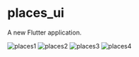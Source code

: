 # places_ui

A new Flutter application.

![places1](https://user-images.githubusercontent.com/42887995/102859499-006bbd80-4452-11eb-988c-9c3f1949dc1b.png)
![places2](https://user-images.githubusercontent.com/42887995/102859507-0366ae00-4452-11eb-9719-e11aeffd3147.png)
![places3](https://user-images.githubusercontent.com/42887995/102859514-05c90800-4452-11eb-9508-258cc113ea0c.png)
![places4](https://user-images.githubusercontent.com/42887995/102859522-08c3f880-4452-11eb-80ce-c3793a27f1ca.png)
